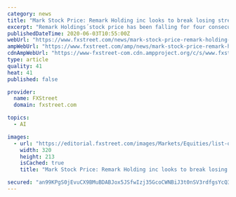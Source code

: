 ```yaml
---
category: news
title: "Mark Stock Price: Remark Holding inc looks to break losing streak amid AI, coronavirus hopes and fears"
excerpt: "Remark Holdings´stock price has been falling for four consecutive days. Hopes and concerns about its AI technology are eyed. Elevate usage of thermal scanners for reopening the economies also provides hope."
publishedDateTime: 2020-06-03T10:55:00Z
webUrl: "https://www.fxstreet.com/news/mark-stock-price-remark-holding-inc-looks-to-break-losing-streak-amid-ai-coronavirus-hopes-and-fears-202006031043"
ampWebUrl: "https://www.fxstreet.com/amp/news/mark-stock-price-remark-holding-inc-looks-to-break-losing-streak-amid-ai-coronavirus-hopes-and-fears-202006031043"
cdnAmpWebUrl: "https://www-fxstreet-com.cdn.ampproject.org/c/s/www.fxstreet.com/amp/news/mark-stock-price-remark-holding-inc-looks-to-break-losing-streak-amid-ai-coronavirus-hopes-and-fears-202006031043"
type: article
quality: 41
heat: 41
published: false

provider:
  name: FXStreet
  domain: fxstreet.com

topics:
  - AI

images:
  - url: "https://editorial.fxstreet.com/images/Markets/Equities/list-of-stock-market-indices-21508951_Small.jpg"
    width: 320
    height: 213
    isCached: true
    title: "Mark Stock Price: Remark Holding inc looks to break losing streak amid AI, coronavirus hopes and fears"

secured: "an99KPgS0jEvuCX9BMuBDABJox5JSfwIzj35GcoCWNBiJ3t0nSV3rdfgsYcQ31z7MmhomgalhWzj7O6RnzjhE13b4b+z6/ORZDyA0dotUmjSvDOQ1cn/eDuyjMjE7Qg/yvDTnE3P+6NRLpQvQ42Mi7TYS+A+63czWjvCEarCeryqFPPa902T0fQm2TAJ9eQjfvFmHYreNWkG+UCcNS2WO0YeQmxwIo4jC9OFj91KAC9u9BjPNiEgURPGm5AZp3VYu6Sd2ybIznOhE7HYAAWIXb2IkCeRX70IcKPEjO6iEKvPK1Gs6ql6gkYWiSV+XjUZ;EcawSoMJBsBqxQpAINjs4Q=="
---
```


